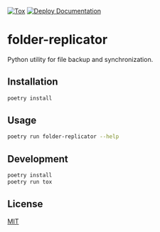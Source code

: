 [![Tox](https://github.com/pmpbaptista/folder-replicator/actions/workflows/tox.yml/badge.svg)](https://github.com/pmpbaptista/folder-replicator/actions/workflows/tox.yml)
[![Deploy Documentation](https://github.com/pmpbaptista/folder-replicator/actions/workflows/docs.yml/badge.svg)](https://github.com/pmpbaptista/folder-replicator/actions/workflows/docs.yml)

# folder-replicator
Python utility for file backup and synchronization.

## Installation
```bash
poetry install
```

## Usage
```bash
poetry run folder-replicator --help
```

## Development
```bash
poetry install
poetry run tox
```

## License
[MIT](LICENSE)
